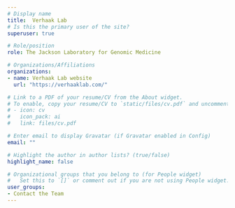 ```yaml
---
# Display name
title:  Verhaak Lab
# Is this the primary user of the site?
superuser: true

# Role/position
role: The Jackson Laboratory for Genomic Medicine

# Organizations/Affiliations
organizations:
- name: Verhaak Lab website
  url: "https://verhaaklab.com/"

# Link to a PDF of your resume/CV from the About widget.
# To enable, copy your resume/CV to `static/files/cv.pdf` and uncomment the lines below.
# - icon: cv
#   icon_pack: ai
#   link: files/cv.pdf

# Enter email to display Gravatar (if Gravatar enabled in Config)
email: ""

# Highlight the author in author lists? (true/false)
highlight_name: false

# Organizational groups that you belong to (for People widget)
#   Set this to `[]` or comment out if you are not using People widget.
user_groups:
- Contact the Team
---
```


